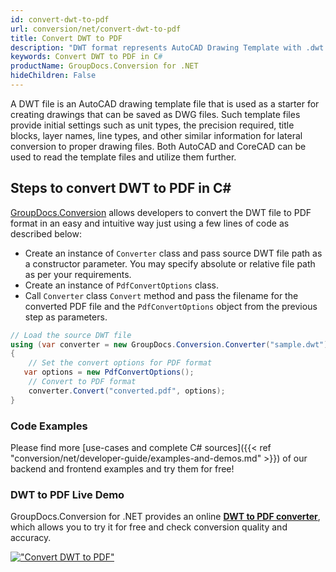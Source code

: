 ```yaml
---
id: convert-dwt-to-pdf
url: conversion/net/convert-dwt-to-pdf
title: Convert DWT to PDF
description: "DWT format represents AutoCAD Drawing Template with .dwt extension. Learn how to convert DWT to PDF file programmatically in C# language using GroupDocs.Conversion for .NET library."
keywords: Convert DWT to PDF in C#
productName: GroupDocs.Conversion for .NET
hideChildren: False
---
```


A DWT file is an AutoCAD drawing template file that is used as a starter for creating drawings that can be saved as DWG files. Such template files provide initial settings such as unit types, the precision required, title blocks, layer names, line types, and other similar information for lateral conversion to proper drawing files. Both AutoCAD and CoreCAD can be used to read the template files and utilize them further.

## Steps to convert DWT to PDF in C#

[GroupDocs.Conversion](https://products.groupdocs.com/conversion/net) allows developers to convert the DWT file to PDF format in an easy and intuitive way just using a few lines of code as described below:

* Create an instance of `Converter` class and pass source DWT file path as a constructor parameter. You may specify absolute or relative file path as per your requirements. 
* Create an instance of `PdfConvertOptions` class.
* Call `Converter` class `Convert` method and pass the filename for the converted PDF file and the `PdfConvertOptions` object from the previous step as parameters.

```csharp
// Load the source DWT file
using (var converter = new GroupDocs.Conversion.Converter("sample.dwt"))
{
    // Set the convert options for PDF format
   var options = new PdfConvertOptions();
    // Convert to PDF format
    converter.Convert("converted.pdf", options);
}
```

### Code Examples

Please find more [use-cases and complete C# sources]({{< ref "conversion/net/developer-guide/examples-and-demos.md" >}}) of our backend and frontend examples and try them for free!

### DWT to PDF Live Demo

GroupDocs.Conversion for .NET provides an online [**DWT to PDF converter**](https://products.groupdocs.app/conversion/dwt-to-pdf), which allows you to try it for free and check conversion quality and accuracy.

[!["Convert DWT to PDF"](conversion/net/images/convert-to-pdf/convert-dwt-to-pdf.png)](https://products.groupdocs.app/conversion/dwt-to-pdf)